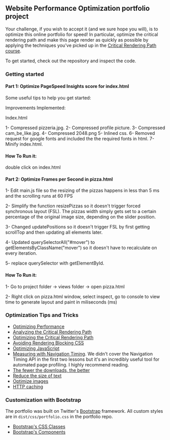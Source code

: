 ## Website Performance Optimization portfolio project

Your challenge, if you wish to accept it (and we sure hope you will), is to optimize this online portfolio for speed! In particular, optimize the critical rendering path and make this page render as quickly as possible by applying the techniques you've picked up in the [Critical Rendering Path course](https://www.udacity.com/course/ud884).

To get started, check out the repository and inspect the code.

### Getting started

#### Part 1: Optimize PageSpeed Insights score for index.html

Some useful tips to help you get started:

Improvements Implemented:

Index.html

1- Compressed pizzeria.jpg.
2- Compressed profile picture.
3- Compressed cam_be_like.jpg.
4- Compressed 2048.png
5- Inlined css.
6- Removed request for google fonts and included the the required fonts in html.
7- Minify index.html.

#### How To Run it:
double click on index.html

#### Part 2: Optimize Frames per Second in pizza.html

1- Edit main.js file so the resizing of the pizzas happens in less than 5 ms and the scrolling runs at 60 FPS

2- Simplify the function resizePizzas so it doesn't trigger forced synchronous layout (FSL). The pizzas width simply gets set to a certain percentage of the original image size, depending on the slider position.

3- Changed updatePositions so it doesn't trigger FSL by first getting scrollTop and then updating all elements later.

4- Updated querySelectorAll("#mover") to getElementsByClassName("mover") so it doesn't have to recalculate on every iteration.

5- replace querySelector with getElementById.

#### How To Run it:
1- Go to project folder -> views folder -> open pizza.html

2- Right click on pizza.html window, select inspect, go to console to view time to generate layout and paint in miliseconds (ms)

### Optimization Tips and Tricks
* [Optimizing Performance](https://developers.google.com/web/fundamentals/performance/ "web performance")
* [Analyzing the Critical Rendering Path](https://developers.google.com/web/fundamentals/performance/critical-rendering-path/analyzing-crp.html "analyzing crp")
* [Optimizing the Critical Rendering Path](https://developers.google.com/web/fundamentals/performance/critical-rendering-path/optimizing-critical-rendering-path.html "optimize the crp!")
* [Avoiding Rendering Blocking CSS](https://developers.google.com/web/fundamentals/performance/critical-rendering-path/render-blocking-css.html "render blocking css")
* [Optimizing JavaScript](https://developers.google.com/web/fundamentals/performance/critical-rendering-path/adding-interactivity-with-javascript.html "javascript")
* [Measuring with Navigation Timing](https://developers.google.com/web/fundamentals/performance/critical-rendering-path/measure-crp.html "nav timing api"). We didn't cover the Navigation Timing API in the first two lessons but it's an incredibly useful tool for automated page profiling. I highly recommend reading.
* <a href="https://developers.google.com/web/fundamentals/performance/optimizing-content-efficiency/eliminate-downloads.html">The fewer the downloads, the better</a>
* <a href="https://developers.google.com/web/fundamentals/performance/optimizing-content-efficiency/optimize-encoding-and-transfer.html">Reduce the size of text</a>
* <a href="https://developers.google.com/web/fundamentals/performance/optimizing-content-efficiency/image-optimization.html">Optimize images</a>
* <a href="https://developers.google.com/web/fundamentals/performance/optimizing-content-efficiency/http-caching.html">HTTP caching</a>

### Customization with Bootstrap
The portfolio was built on Twitter's <a href="http://getbootstrap.com/">Bootstrap</a> framework. All custom styles are in `dist/css/portfolio.css` in the portfolio repo.

* <a href="http://getbootstrap.com/css/">Bootstrap's CSS Classes</a>
* <a href="http://getbootstrap.com/components/">Bootstrap's Components</a>
